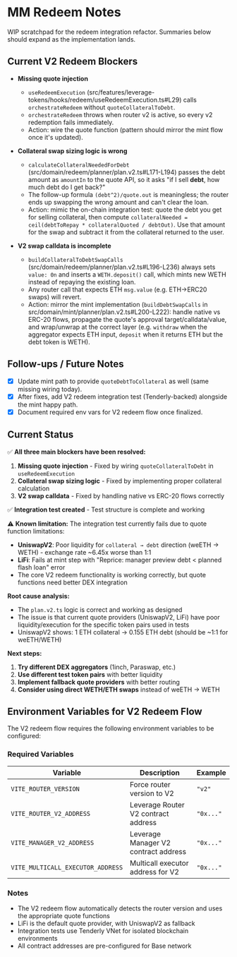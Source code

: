 # MM Redeem Notes

WIP scratchpad for the redeem integration refactor. Summaries below should expand as the implementation lands.

## Current V2 Redeem Blockers

- **Missing quote injection**
  - `useRedeemExecution` (src/features/leverage-tokens/hooks/redeem/useRedeemExecution.ts#L29) calls `orchestrateRedeem` without `quoteCollateralToDebt`.
  - `orchestrateRedeem` throws when router v2 is active, so every v2 redemption fails immediately.
  - Action: wire the quote function (pattern should mirror the mint flow once it's updated).

- **Collateral swap sizing logic is wrong**
  - `calculateCollateralNeededForDebt` (src/domain/redeem/planner/plan.v2.ts#L171-L194) passes the debt amount as `amountIn` to the quote API, so it asks "if I sell **debt**, how much debt do I get back?"
  - The follow-up formula `(debt^2)/quote.out` is meaningless; the router ends up swapping the wrong amount and can't clear the loan.
  - Action: mimic the on-chain integration test: quote the debt you get for selling collateral, then compute `collateralNeeded = ceil(debtToRepay * collateralQuoted / debtOut)`. Use that amount for the swap and subtract it from the collateral returned to the user.

- **V2 swap calldata is incomplete**
  - `buildCollateralToDebtSwapCalls` (src/domain/redeem/planner/plan.v2.ts#L196-L236) always sets `value: 0n` and inserts a `WETH.deposit()` call, which mints new WETH instead of repaying the existing loan.
  - Any router call that expects ETH `msg.value` (e.g. ETH→ERC20 swaps) will revert.
  - Action: mirror the mint implementation (`buildDebtSwapCalls` in src/domain/mint/planner/plan.v2.ts#L200-L222): handle native vs ERC-20 flows, propagate the quote's approval target/calldata/value, and wrap/unwrap at the correct layer (e.g. `withdraw` when the aggregator expects ETH input, `deposit` when it returns ETH but the debt token is WETH).

## Follow-ups / Future Notes

- [x] Update mint path to provide `quoteDebtToCollateral` as well (same missing wiring today).
- [x] After fixes, add V2 redeem integration test (Tenderly-backed) alongside the mint happy path.
- [x] Document required env vars for V2 redeem flow once finalized.

## Current Status

✅ **All three main blockers have been resolved:**
1. **Missing quote injection** - Fixed by wiring `quoteCollateralToDebt` in `useRedeemExecution`
2. **Collateral swap sizing logic** - Fixed by implementing proper collateral calculation
3. **V2 swap calldata** - Fixed by handling native vs ERC-20 flows correctly

✅ **Integration test created** - Test structure is complete and working

⚠️ **Known limitation:** The integration test currently fails due to quote function limitations:
- **UniswapV2**: Poor liquidity for `collateral → debt` direction (weETH → WETH) - exchange rate ~6.45x worse than 1:1
- **LiFi**: Fails at mint step with "Reprice: manager preview debt < planned flash loan" error
- The core V2 redeem functionality is working correctly, but quote functions need better DEX integration

**Root cause analysis:**
- The `plan.v2.ts` logic is correct and working as designed
- The issue is that current quote providers (UniswapV2, LiFi) have poor liquidity/execution for the specific token pairs used in tests
- UniswapV2 shows: 1 ETH collateral → 0.155 ETH debt (should be ~1:1 for weETH/WETH)

**Next steps:** 
1. **Try different DEX aggregators** (1inch, Paraswap, etc.)
2. **Use different test token pairs** with better liquidity
3. **Implement fallback quote providers** with better routing
4. **Consider using direct WETH/ETH swaps** instead of weETH → WETH

## Environment Variables for V2 Redeem Flow

The V2 redeem flow requires the following environment variables to be configured:

### Required Variables

| Variable | Description | Example |
|----------|-------------|---------|
| `VITE_ROUTER_VERSION` | Force router version to V2 | `"v2"` |
| `VITE_ROUTER_V2_ADDRESS` | Leverage Router V2 contract address | `"0x..."` |
| `VITE_MANAGER_V2_ADDRESS` | Leverage Manager V2 contract address | `"0x..."` |
| `VITE_MULTICALL_EXECUTOR_ADDRESS` | Multicall executor address for V2 | `"0x..."` |

### Notes

- The V2 redeem flow automatically detects the router version and uses the appropriate quote functions
- LiFi is the default quote provider, with UniswapV2 as fallback
- Integration tests use Tenderly VNet for isolated blockchain environments
- All contract addresses are pre-configured for Base network